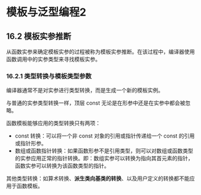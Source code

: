 # 模板与泛型编程2
## 16.2 模板实参推断
从函数实参来确定模板实参的过程被称为模板实参推断。在该过程中，编译器使用函数调用中的实参类型来寻找模板实参。
### 16.2.1 类型转换与模板类型参数
编译器通常不是对实参进行类型转换，而是生成一个新的模板实例。

与普通的实参类型转换一样，顶层 const 无论是在形参中还是在实参中都会被忽略。

函数模板能够应用的类型转换只有两项：
* const 转换：可以将一个非 const 对象的引用或指针传递给一个 const 的引用或指针形参。
* 数组或函数指针转换：如果函数形参不是引用类型，则可以对数组或函数类型的实参应用正常的指针转换。即：数组实参可以转换为指向其首元素的指针，函数实参可以转换为该函数类型的指针。

其他类型转换：如算术转换、**派生类向基类的转换**、以及用户定义的转换都不能应用于函数模板。